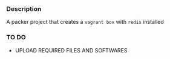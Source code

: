 ### Description

A packer project that creates a ```vagrant box``` with ```redis``` installed

### TO DO

- UPLOAD REQUIRED FILES AND SOFTWARES
